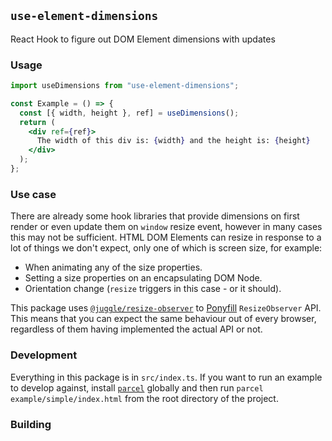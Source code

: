 ## `use-element-dimensions`

React Hook to figure out DOM Element dimensions with updates

### Usage

```jsx
import useDimensions from "use-element-dimensions";

const Example = () => {
  const [{ width, height }, ref] = useDimensions();
  return (
    <div ref={ref}>
      The width of this div is: {width} and the height is: {height}
    </div>
  );
};
```

### Use case

There are already some hook libraries that provide dimensions on first render or even update them on `window` resize event, however in many cases this may not be sufficient. HTML DOM Elements can resize in response to a lot of things we don't expect, only one of which is screen size, for example:

- When animating any of the size properties.
- Setting a size properties on an encapsulating DOM Node.
- Orientation change (`resize` triggers in this case - or it should).

This package uses [`@juggle/resize-observer`](https://juggle.studio/resize-observer/) to [Ponyfill](https://github.com/sindresorhus/ponyfill) `ResizeObserver` API. This means that you can expect the same behaviour out of every browser, regardless of them having implemented the actual API or not.

### Development

Everything in this package is in `src/index.ts`. If you want to run an example to develop against, install [`parcel`](https://parceljs.org/) globally and then run `parcel example/simple/index.html` from the root directory of the project.

### Building


